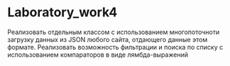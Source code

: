 # Laboratory_work4
Реализовать отдельным классом с использованием многопоточноти загрузку данных из JSON любого сайта, отдающего данные  этом формате. 
Реализовать возможность фильтрации и поиска по списку с использованием компараторов в виде лямбда-выражений
